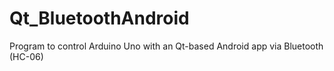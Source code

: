 # Qt_BluetoothAndroid

Program to control Arduino Uno with an Qt-based Android app via Bluetooth (HC-06)  
